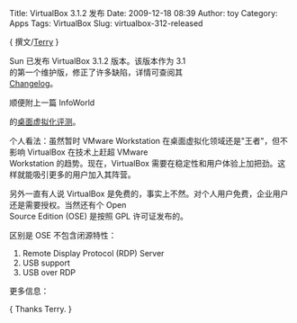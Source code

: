 Title: VirtualBox 3.1.2 发布
Date: 2009-12-18 08:39
Author: toy
Category: Apps
Tags: VirtualBox
Slug: virtualbox-312-released

{ 撰文/[Terry](http://terrywang.net) }

Sun 已发布 VirtualBox 3.1.2 版本。该版本作为 3.1  
的第一个维护版，修正了许多缺陷，详情可查阅其  
[Changelog](http://www.virtualbox.org/wiki/Changelog)。

顺便附上一篇 InfoWorld  

的[桌面虚拟化评测](http://infoworld.com/d/virtualization/infoworld-review-desktop-virtualization-windows-and-linux-heats-500)。

个人看法：虽然暂时 VMware Workstation
在桌面虚拟化领域还是"王者"，但不影响 VirtualBox 在技术上赶超 VMware  
Workstation 的趋势。现在，VirtualBox
需要在稳定性和用户体验上加把劲。这样就能吸引更多的用户加入其阵营。

另外一直有人说 VirtualBox
是免费的，事实上不然。对个人用户免费，企业用户还是需要授权。当然还有个
Open  
Source Edition (OSE) 是按照 GPL 许可证发布的。

区别是 OSE 不包含闭源特性：

1. Remote Display Protocol (RDP) Server  
2. USB support  
3. USB over RDP

更多信息：

{ Thanks Terry. }
